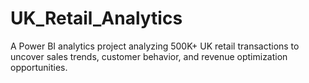 # UK_Retail_Analytics
A Power BI analytics project analyzing 500K+ UK retail transactions to uncover sales trends, customer behavior, and revenue optimization opportunities.
